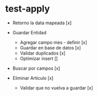 # test-apply

- Retorno la data mapeada [x]

- Guardar Entidad
  - Agregar campo mes - definir [x]
  - Guardar en base de datos [x]
  - Validar duplicados [x]
  - Optimizar insert []
  
- Buscar por campos [x]

- Eliminar Articulo [x]
  - Validar que no vuelva a guardar [x]


